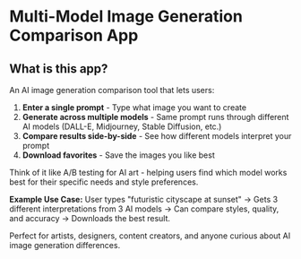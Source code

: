# Multi-Model Image Generation Comparison App

## What is this app?

An AI image generation comparison tool that lets users:

1. **Enter a single prompt** - Type what image you want to create
2. **Generate across multiple models** - Same prompt runs through different AI models (DALL-E, Midjourney, Stable Diffusion, etc.)
3. **Compare results side-by-side** - See how different models interpret your prompt
4. **Download favorites** - Save the images you like best

Think of it like A/B testing for AI art - helping users find which model works best for their specific needs and style preferences.

**Example Use Case:** 
User types "futuristic cityscape at sunset" → Gets 3 different interpretations from 3 AI models → Can compare styles, quality, and accuracy → Downloads the best result.

Perfect for artists, designers, content creators, and anyone curious about AI image generation differences.